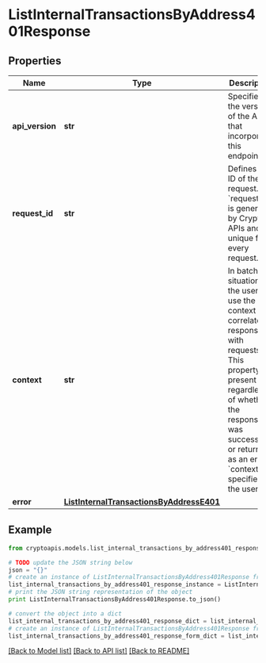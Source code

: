 # ListInternalTransactionsByAddress401Response


## Properties
Name | Type | Description | Notes
------------ | ------------- | ------------- | -------------
**api_version** | **str** | Specifies the version of the API that incorporates this endpoint. | 
**request_id** | **str** | Defines the ID of the request. The &#x60;requestId&#x60; is generated by Crypto APIs and it&#39;s unique for every request. | 
**context** | **str** | In batch situations the user can use the context to correlate responses with requests. This property is present regardless of whether the response was successful or returned as an error. &#x60;context&#x60; is specified by the user. | [optional] 
**error** | [**ListInternalTransactionsByAddressE401**](ListInternalTransactionsByAddressE401.md) |  | 

## Example

```python
from cryptoapis.models.list_internal_transactions_by_address401_response import ListInternalTransactionsByAddress401Response

# TODO update the JSON string below
json = "{}"
# create an instance of ListInternalTransactionsByAddress401Response from a JSON string
list_internal_transactions_by_address401_response_instance = ListInternalTransactionsByAddress401Response.from_json(json)
# print the JSON string representation of the object
print ListInternalTransactionsByAddress401Response.to_json()

# convert the object into a dict
list_internal_transactions_by_address401_response_dict = list_internal_transactions_by_address401_response_instance.to_dict()
# create an instance of ListInternalTransactionsByAddress401Response from a dict
list_internal_transactions_by_address401_response_form_dict = list_internal_transactions_by_address401_response.from_dict(list_internal_transactions_by_address401_response_dict)
```
[[Back to Model list]](../README.md#documentation-for-models) [[Back to API list]](../README.md#documentation-for-api-endpoints) [[Back to README]](../README.md)


